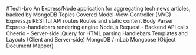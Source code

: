 #Tech-bro
An Express/Node application for aggregating tech news articles, backed by MongoDB
Topics Covered
Model-View-Controller (MVC)
Express.js
RESTful API routes
Routes and static content
Body Parser
Express-handlebars rendering engine
Node.js
Request - Backend API calls
Cheerio - Server-side jQuery for HTML parsing
Handlebars Templates and Layouts (Client and Server-side)
MongoDB / mLab
Mongoose (Object Document Mapper)